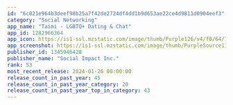 ```yaml
---
id: "6c021e964b3deef98b25a7f42de2724df4dd1b9d653ae22ce4d9811d0904eef3"
category: "Social Networking"
app_name: "Taimi - LGBTQ+ Dating & Chat"
app_id: 1282966364
app_icon: https://is1-ssl.mzstatic.com/image/thumb/Purple126/v4/f0/64/79/f06479ac-fc49-60df-160d-2d971ac32d2c/AppIcon-1x_U007emarketing-0-8-0-85-220.png/1024x1024bb.png
app_screenshot: https://is1-ssl.mzstatic.com/image/thumb/PurpleSource116/v4/73/de/c9/73dec963-6422-8824-ed30-ac573a425136/2629f334-4213-4f24-a509-19db2e809d03_02_030823_01_0000_WMN_En_SplitmetricsOptimiseScreensFixes_One_ASO_1284x2778.jpg/1284x2778bb.png
publisher_id: 1345946428
publisher_name: "Social Impact Inc."
rank: 53
most_recent_release: 2024-01-26 00:00:00
release_count_in_past_year: 45
release_count_in_past_year_category: 20
release_count_in_past_year_top_in_category: 43
---
```

